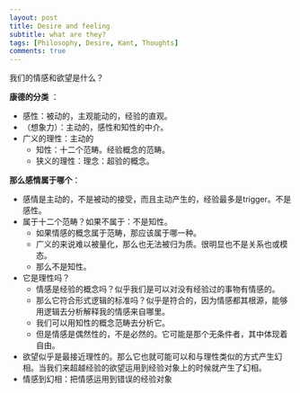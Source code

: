 ```yaml
---
layout: post
title: Desire and feeling
subtitle: what are they?
tags: [Philosophy, Desire, Kant, Thoughts]
comments: true
---
```


我们的情感和欲望是什么？


**康德的分类** ：

* 感性：被动的，主观能动的，经验的直观。
* （想象力）：主动的，感性和知性的中介。
* 广义的理性：主动的
    * 知性：十二个范畴。经验概念的范畴。
    * 狭义的理性：理念：超验的概念。

**那么感情属于哪个**：

* 感情是主动的，不是被动的接受，而且主动产生的，经验最多是trigger。不是感性。
* 属于十二个范畴？如果不属于：不是知性。
    * 如果情感的概念属于范畴，那应该属于哪一种。
    * 广义的来说难以被量化，那么也无法被归为质。很明显也不是关系也或模态。
    * 那么不是知性。
* 它是理性吗？
    * 情感是经验的概念吗？似乎我们是可以对没有经验过的事物有情感的。
    * 那么它符合形式逻辑的标准吗？似乎是符合的，因为情感都其根源，能够用逻辑去分析解释我的情感来自哪里。
    * 我们可以用知性的概念范畴去分析它。
    * 但是情感是偶然性的，不是必然的。它可能是那个无条件者，其中体现着自由。
* 欲望似乎是最接近理性的。那么它也就可能可以和与理性类似的方式产生幻相。当我们来超越经验的欲望运用到经验对象上的时候就产生了幻相。
* 情感到幻相：把情感运用到错误的经验对象
